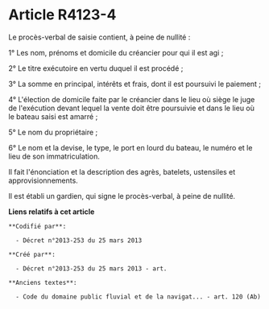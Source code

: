# Article R4123-4

Le procès-verbal de saisie contient, à peine de nullité :

1° Les nom, prénoms et domicile du créancier pour qui il est agi ;

2° Le titre exécutoire en vertu duquel il est procédé ;

3° La somme en principal, intérêts et frais, dont il est poursuivi le paiement ;

4° L'élection de domicile faite par le créancier dans le lieu où siège le juge de l'exécution devant lequel la vente doit
être poursuivie et dans le lieu où le bateau saisi est amarré ;

5° Le nom du propriétaire ;

6° Le nom et la devise, le type, le port en lourd du bateau, le numéro et le lieu de son immatriculation.

Il fait l'énonciation et la description des agrès, batelets, ustensiles et approvisionnements.

Il est établi un gardien, qui signe le procès-verbal, à peine de nullité.

**Liens relatifs à cet article**

	**Codifié par**:

	  - Décret n°2013-253 du 25 mars 2013

	**Créé par**:

	  - Décret n°2013-253 du 25 mars 2013 - art.

	**Anciens textes**:

	  - Code du domaine public fluvial et de la navigat... - art. 120 (Ab)
